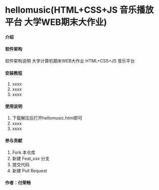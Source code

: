 # hellomusic(HTML+CSS+JS 音乐播放平台 大学WEB期末大作业)
#### 介绍


#### 软件架构
软件架构说明
大学计算机期末WEB大作业 HTML+CSS+JS 音乐平台

#### 安装教程

1.  xxxx
2.  xxxx
3.  xxxx

#### 使用说明

1.  下载解压后打开hellomusic.html即可
2.  xxxx
3.  xxxx

#### 参与贡献

1.  Fork 本仓库
2.  新建 Feat_xxx 分支
3.  提交代码
4.  新建 Pull Request

#### 作者：付荣畅
